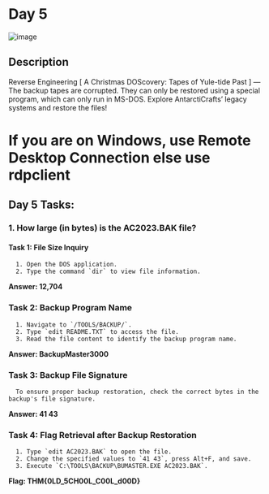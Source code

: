 # Day 5
![image](https://github.com/W4W1R3/Advent-Of-Cyber-2023-Walkthroughs/assets/57982315/8bdb8a7c-f3dd-4c66-9686-597f9b727428)

## Description

Reverse Engineering [ A Christmas DOScovery: Tapes of Yule-tide Past ] — The backup tapes are corrupted. 
They can only be restored using a special program, which can only run in MS-DOS. Explore AntarctiCrafts’ legacy systems and restore the files!

<h1>If you are on Windows, use Remote Desktop Connection else use rdpclient</h1>

## Day 5 Tasks:

### 1. How large (in bytes) is the AC2023.BAK file?

#### Task 1: File Size Inquiry

      1. Open the DOS application.
      2. Type the command `dir` to view file information.
   
**Answer: 12,704**

### Task 2: Backup Program Name

      1. Navigate to `/TOOLS/BACKUP/`.
      2. Type `edit README.TXT` to access the file.
      3. Read the file content to identify the backup program name.

**Answer: BackupMaster3000**

### Task 3: Backup File Signature

      To ensure proper backup restoration, check the correct bytes in the backup's file signature.

**Answer: 41 43**

### Task 4: Flag Retrieval after Backup Restoration

      1. Type `edit AC2023.BAK` to open the file.
      2. Change the specified values to `41 43`, press Alt+F, and save.
      3. Execute `C:\TOOLS\BACKUP\BUMASTER.EXE AC2023.BAK`.

**Flag: THM{0LD_5CH00L_C00L_d00D}**
